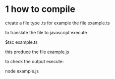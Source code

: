 # 1 how to compile
create a file type .ts for example the file example.ts

to translate the file to javascript execute 

$tsc example.ts

this produce the file example.js

to check the output execute:

node example.js
